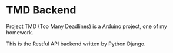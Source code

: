 # TMD Backend

Project TMD (Too Many Deadlines) is a Arduino project, one of my homework.

This is the Restful API backend written by Python Django.
